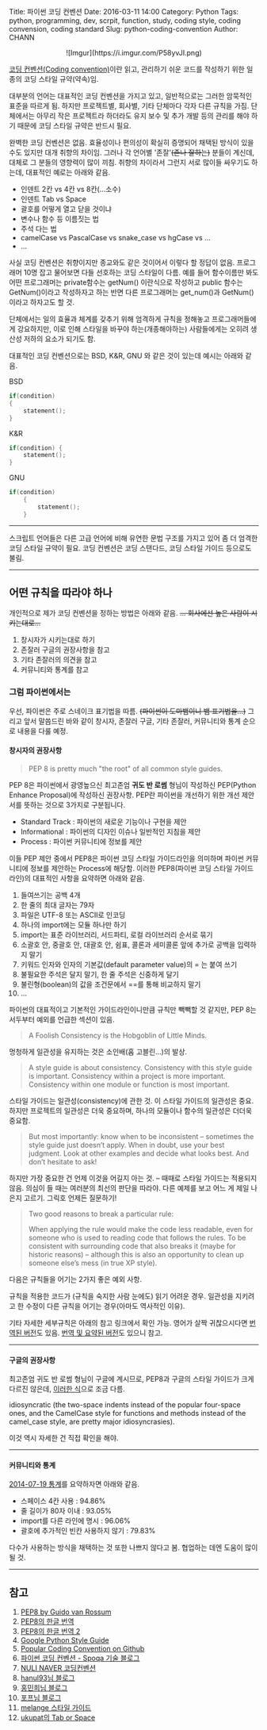 Title: 파이썬 코딩 컨벤션
Date: 2016-03-11 14:00
Category: Python
Tags: python, programming, dev, scrpit, function, study, coding style, coding convension, coding standard
Slug: python-coding-convention
Author: CHANN
<!--Summary: -->

<center>![Imgur](https://i.imgur.com/P58yvJI.png)</center>

[코딩 컨벤션(Coding convention)](https://en.wikipedia.org/wiki/Coding_conventions)이란 읽고, 관리하기 쉬운 코드를 작성하기 위한 일종의 코딩 스타일 규약(약속)임.

 대부분의 언어는 대표적인 코딩 컨벤션을 가지고 있고, 일반적으로는 그러한 암묵적인 표준을 따르게 됨. 하지만 프로젝트별, 회사별, 기타 단체마다 각자 다른 규칙을 가짐. 단체에서는 아무리 작은 프로젝트라 하더라도 유지 보수 및 추가 개발 등의 관리를 해야 하기 때문에 코딩 스타일 규약은 반드시 필요.

완벽한 코딩 컨벤션은 없음. 효율성이나 편의성이 확실히 증명되어 채택된 방식이 있을 수도 있지만 대개 취향의 차이임. 그러나 각 언어별 '존잘'~~(존나 잘하는)~~ 분들이 계신데, 대체로 그 분들의 영향력이 많이 끼침. 취향의 차이라서 그런지 서로 많이들 싸우기도 하는데, 대표적인 예로는 아래와 같음.

* 인덴트 2칸 vs 4칸 vs 8칸(...소수)
* 인덴트 Tab vs Space
* 괄호를 어떻게 열고 닫을 것이냐
* 변수나 함수 등 이름짓는 법
* 주석 다는 법
* camelCase vs PascalCase vs snake_case vs hgCase vs ...
* ...

사실 코딩 컨벤션은 취향이지만 종교와도 같은 것이어서 이렇다 할 정답이 없음. 프로그래머 10명 잡고 물어보면 다들 선호하는 코딩 스타일이 다름. 예를 들어 함수이름만 봐도 어떤 프로그래머는 private함수는 getNum() 이란식으로 작성하고 public 함수는 GetNum()이라고 작성하자고 하는 반면 다른 프로그래머는 get_num()과 GetNum()이라고 하자고도 할 것.

단체에서는 일의 효율과 체계를 갖추기 위해 엄격하게 규칙을 정해놓고 프로그래머들에게 강요하지만, 이로 인해 스타일을 바꾸야 하는(개종해야하는) 사람들에게는 오히려 생산성 저하의 요소가 되기도 함.

대표적인 코딩 컨벤션으로는 BSD, K&R, GNU 와 같은 것이 있는데 예시는 아래와 같음.

BSD
```c
if(condition)
{
    statement();
}

```

K&R
```c
if(condition) {
    statement();
}
```

GNU
```c
if(condition)
    {
        statement();
    }
```

------

스크립트 언어들은 다른 고급 언어에 비해 유연한 문법 구조를 가지고 있어 좀 더 엄격한 코딩 스타일 규약이 필요. 코딩 컨벤션은 코딩 스탠다드, 코딩 스타일 가이드 등으로도 불림.

------

## 어떤 규칙을 따라야 하나
개인적으로 제가 코딩 컨벤션을 정하는 방법은 아래와 같음.
~~... 회사에선 높은 사람이 시키는대로...~~

1. 창시자가 시키는대로 하기
1. 존잘러 구글의 권장사항을 참고
1. 기타 존잘러의 의견을 참고
1. 커뮤니티와 통계를 참고

### 그럼 파이썬에서는
우선, 파이썬은 주로 스네이크 표기법을 따름. ~~(파이썬이 도마뱀이니 뱀 표기법을...)~~ 그리고 앞서 말씀드린 바와 같이 창시자, 존잘러 구글, 기타 존잘러, 커뮤니티와 통계 순으로 내용을 다룰 예정.

#### 창시자의 권장사항
> PEP 8 is pretty much "the root" of all common style guides.

PEP 8은 파이썬에서 광영높으신 최고존엄 **귀도 반 로썸** 형님이 작성하신 PEP(Python Enhance Proposal)에 작성하신 권장사항. PEP란 파이썬을 개선하기 위한 개선 제안서를 뜻하는 것으로 3가지로 구분됩니다.

* Standard Track : 파이썬의 새로운 기능이나 구현을 제안
* Informational : 파이썬의 디자인 이슈나 일반적인 지침을 제안
* Process : 파이썬 커뮤니티에 정보를 제안

이들 PEP 제안 중에서 PEP8은 파이썬 코딩 스타일 가이드라인을 의미하며 파이썬 커뮤니티에 정보를 제안하는 Process에 해당함. 이러한 PEP8(파이썬 코딩 스타일 가이드라인)의 대표적인 사항을 요약하면 아래와 같음.

1. 들여쓰기는 공백 4개
1. 한 줄의 최대 글자는 79자
1. 파일은 UTF-8 또는 ASCII로 인코딩
1. 하나의 import에는 모듈 하나만 하기
1. import는 표준 라이브러리, 서드파티, 로컬 라이브러리 순서로 묶기
1. 소괄호 안, 중괄호 안, 대괄호 안, 쉼표, 콜론과 세미콜론 앞에 추가로 공백을 입력하지 말기
1. 키워드 인자와 인자의 기본값(default parameter value)의 = 는 붙여 쓰기
1. 불필요한 주석은 달지 말기, 한 줄 주석은 신중하게 달기
1. 불린형(boolean)의 값을 조건문에서 ==를 통해 비교하지 말기
1. ...

파이썬의 대표적이고 기본적인 가이드라인이니만큼 규칙만 빽빽할 것 같지만, PEP 8는 서두부터 예외를 언급한 섹션이 있음.

> A Foolish Consistency is the Hobgoblin of Little Minds. 

멍청하게 일관성을 유지하는 것은 소인배(홉 고블린...)의 발상.

> A style guide is about consistency. Consistency with this style guide is important. Consistency within a project is more important. Consistency within one module or function is most important.

스타일 가이드는 일관성(consistency)에 관한 것. 이 스타일 가이드의 일관성은 중요. 하지만 프로젝트의 일관성은 더욱 중요하며, 하나의 모듈이나 함수의 일관성은 더더욱 중요함.

> But most importantly: know when to be inconsistent – sometimes the style guide just doesn’t apply. When in doubt, use your best judgment. Look at other examples and decide what looks best. And don’t hesitate to ask!

하지만 가장 중요한 건 언제 이것을 어길지 아는 것. – 때때로 스타일 가이드는 적용되지 않음. 의심이 들 때는 여러분의 최선의 판단을 따라야. 다른 예제를 보고 어느 게 제일 나은지 고르기. 그릭호 언제든 질문하기!

> Two good reasons to break a particular rule:
> 
> When applying the rule would make the code less readable, even for someone who is used to reading code that follows the rules.
To be consistent with surrounding code that also breaks it (maybe for historic reasons) – although this is also an opportunity to clean up someone else’s mess (in true XP style).

다음은 규칙들을 어기는 2가지 좋은 예외 사항.

규칙을 적용한 코드가 (규칙을 숙지한 사람 눈에도) 읽기 어려운 경우.
일관성을 지키려고 한 수정이 다른 규칙을 어기는 경우(아마도 역사적인 이유).

기타 자세한 세부규칙은 아래의 참고 링크에서 확인 가능. 영어가 살짝 귀찮으시다면 [번역된 버전](http://kenial.tistory.com/902)도 있음. [번역 및 요약된 버전](http://spoqa.github.io/2012/08/03/about-python-coding-convention.html)도 있으니 참고.

------

#### 구글의 권장사항
최고존엄 귀도 반 로썸 형님이 구글에 계시므로, PEP8과 구글의 스타일 가이드가 크게 다르진 않은데, [이러한 식](https://github.com/google/yapf/blob/master/yapf/yapflib/style.py#L119)으로 조금 다름. 

idiosyncratic (the two-space indents instead of the popular four-space ones, and the CamelCase style for functions and methods instead of the camel_case style, are pretty major idiosyncrasies).


이것 역시 자세한 건 직접 확인을 해야.

------

#### 커뮤니티와 통계
[2014-07-19 통계](http://sideeffect.kr/popularconvention#python)를 요약하자면 아래와 같음.

* 스페이스 4칸 사용 : 94.86%
* 줄 길이가 80자 이내 : 93.05%
* import를 다른 라인에 명시 : 96.06%
* 괄호에 추가적인 빈칸 사용하지 않기 : 79.83%

다수가 사용하는 방식을 채택하는 것 또한 나쁘지 않다고 봄. 협업하는 데엔 도움이 많이 될 것.

------

## 참고
1. [PEP8 by Guido van Rossum](http://legacy.python.org/dev/peps/pep-0008/)
1. [PEP8의 한글 번역](http://kenial.tistory.com/902)
1. [PEP8의 한글 번역 2](http://coreapython.hosting.paran.com/etc/CS%2011%20Python%20track%20coding%20style%20guide.htm)
1. [Google Python Style Guide](https://google.github.io/styleguide/pyguide.html)
1. [Popular Coding Convention on Github](http://sideeffect.kr/popularconvention#python)
1. [파이썬 코딩 컨벤션 - Spoqa 기술 블로그](http://spoqa.github.io/2012/08/03/about-python-coding-convention.html)
1. [NULI NAVER 코딩컨벤션](http://nuli.navercorp.com/sharing/fe/coding)
1. [hanul93님 블로그](http://www.hanul93.com/kicomav-pep8/)
1. [홍민희님 블로그](http://blog.dahlia.kr/post/18035893350)
1. [포프님 블로그](http://www.gamedevforever.com/116)
1. [melange 스타일 가이드](https://code.google.com/p/soc/wiki/PythonStyleGuide)
1. [ukupat의 Tab or Space](https://ukupat.github.io/tabs-or-spaces/)
